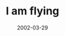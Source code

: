 ---
layout: base.njk
title : 'I am flying' 
view_title : 'I am flying' 
year : '2002' 
date : '2002-03-29' 
img_file : '/drawing/imflying.png' 
html_file : 'imflying' 
next_html : 'whywontgoaway.html' 
year_order : '69' 
permalink : "title/{{html_file}}.html"
---